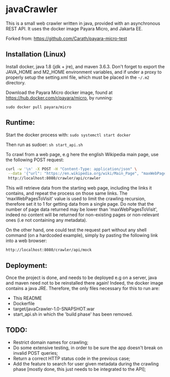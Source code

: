 # javaCrawler

This is a small web crawler written in java, provided with an asynchronous REST API. It uses the docker image Payara Micro, and Jakarta EE.

Forked from: <https://github.com/Carath/payara-micro-test>


## Installation (Linux)

Install docker, java 1.8 (jdk + jre), and maven 3.6.3. Don't forget to export the JAVA_HOME and M2_HOME environment variables, and if under a proxy to properly setup the setting.xml file, which must be placed in the ```~/.m2``` directory.

Download the Payara Micro docker image, found at <https://hub.docker.com/r/payara/micro>, by running:

```
sudo docker pull payara/micro
```


## Runtime:

Start the docker process with: ```sudo systemctl start docker```

Then run as sudoer: ```sh start_api.sh ```

To crawl from a web page, e.g here the english Wikipedia main page, use the following POST request:

```sh
curl -w '\n' -X POST -H "Content-Type: application/json" \
 --data '{"url": "https://en.wikipedia.org/wiki/Main_Page", "maxWebPagesToVisit": 3}' \
 http://localhost:8080/crawler/api/crawler
```

This will retrieve data from the starting web page, including the links it contains, and repeat the process on those same links. The 'maxWebPagesToVisit' value is used to limit the crawling recursion, therefore set it to 1 for getting data from a single page. Do note that the number of page data returned may be lower than 'maxWebPagesToVisit', indeed no content will be returned for non-existing pages or non-relevant ones (i.e not containing any metadata).

On the other hand, one could test the request part without any shell command (on a hardcoded example), simply by pasting the following link into a web browser:

```
http://localhost:8080/crawler/api/mock
```


## Deployment:

Once the project is done, and needs to be deployed e.g on a server, java and maven need not to be reinstalled there again! Indeed, the docker image contains a java JRE. Therefore, the only files necessary for this to run are:

- This README
- Dockerfile
- target/javaCrawler-1.0-SNAPSHOT.war
- start_api.sh in which the 'build phase' has been removed.


## TODO:

- Restrict domain names for crawling;
- Do some extensive testing, in order to be sure the app doesn't break on invalid POST queries;
- Return a correct HTTP status code in the previous case;
- Add the feature to search for user given metadata during the crawling phase [mostly done, this just needs to be integrated to the API];
